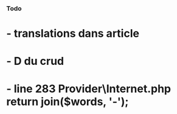 ### Todo

# - translations dans article
# - D du crud
# - line 283 Provider\Internet.php return join($words, '-');